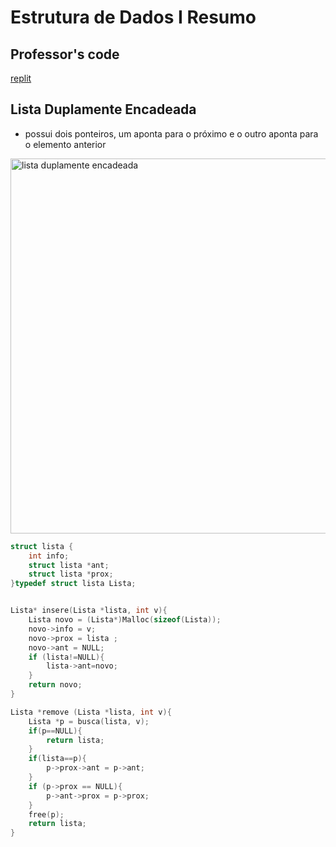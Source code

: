 <style>    
    img{
        width: 600px;
        object-fit: cover;
    };
</style>

# Estrutura de Dados I Resumo

## Professor's code

[replit](https://replit.com/@jeffersonpaizano)

## Lista Duplamente Encadeada

- possui dois ponteiros, um aponta para o próximo e o outro aponta para o elemento anterior

![lista duplamente encadeada](https://saulo.arisa.com.br/wiki/images/c/c4/Lista_duplamente_encadeada.png)

```c
struct lista {
    int info;
    struct lista *ant;
    struct lista *prox;
}typedef struct lista Lista;


Lista* insere(Lista *lista, int v){
    Lista novo = (Lista*)Malloc(sizeof(Lista));
    novo->info = v;
    novo->prox = lista ;
    novo->ant = NULL;
    if (lista!=NULL){
        lista->ant=novo;
    }
    return novo;
}

Lista *remove (Lista *lista, int v){
    Lista *p = busca(lista, v);
    if(p==NULL){
        return lista;
    }
    if(lista==p){
        p->prox->ant = p->ant;
    }
    if (p->prox == NULL){
        p->ant->prox = p->prox;
    }
    free(p);
    return lista;
}
```

